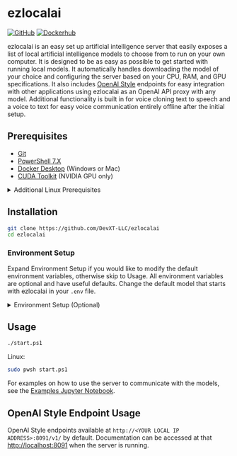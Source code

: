 # ezlocalai

[![GitHub](https://img.shields.io/badge/GitHub-Local%20LLM-blue?logo=github&style=plastic)](https://github.com/DevXT-LLC/ezlocalai) [![Dockerhub](https://img.shields.io/badge/Docker-ezlocalai-blue?logo=docker&style=plastic)](https://hub.docker.com/r/joshxt/ezlocalai)

ezlocalai is an easy set up artificial intelligence server that easily exposes a list of local artificial intelligence models to choose from to run on your own computer. It is designed to be as easy as possible to get started with running local models. It automatically handles downloading the model of your choice and configuring the server based on your CPU, RAM, and GPU specifications. It also includes [OpenAI Style](https://pypi.org/project/openai/) endpoints for easy integration with other applications using ezlocalai as an OpenAI API proxy with any model. Additional functionality is built in for voice cloning text to speech and a voice to text for easy voice communication entirely offline after the initial setup.

## Prerequisites

- [Git](https://git-scm.com/downloads)
- [PowerShell 7.X](https://learn.microsoft.com/en-us/powershell/scripting/install/installing-powershell?view=powershell-7.4)
- [Docker Desktop](https://docs.docker.com/docker-for-windows/install/) (Windows or Mac)
- [CUDA Toolkit](https://developer.nvidia.com/cuda-downloads) (NVIDIA GPU only)

<details>
  <summary>Additional Linux Prerequisites</summary>

- [Docker](https://docs.docker.com/get-docker/)
- [Docker Compose](https://docs.docker.com/compose/install/)
- [NVIDIA Container Toolkit](https://docs.nvidia.com/datacenter/cloud-native/container-toolkit/latest/install-guide.html) (NVIDIA GPU only)

</details>

## Installation

```bash
git clone https://github.com/DevXT-LLC/ezlocalai
cd ezlocalai
```

### Environment Setup

Expand Environment Setup if you would like to modify the default environment variables, otherwise skip to Usage. All environment variables are optional and have useful defaults. Change the default model that starts with ezlocalai in your `.env` file.

<details>
  <summary>Environment Setup (Optional)</summary>

None of the values need modified in order to run the server. If you are using an NVIDIA GPU, I would recommend setting the `GPU_LAYERS` and `MAIN_GPU` environment variables. If you plan to expose the server to the internet, I would recommend setting the `EZLOCALAI_API_KEY` environment variable for security. `THREADS` is set to your CPU thread count minus 2 by default, if this causes significant performance issues, consider setting the `THREADS` environment variable manually to a lower number.

Modify the `.env` file to your desired settings. Assumptions will be made on all of these values if you choose to accept the defaults.

Replace the environment variables with your desired settings. Assumptions will be made on all of these values if you choose to accept the defaults.

- `EZLOCALAI_URL` - The URL to use for the server. Default is `http://localhost:8091`.
- `EZLOCALAI_API_KEY` - The API key to use for the server. If not set, the server will not require an API key when accepting requests.
- `NGROK_TOKEN` - The ngrok token to use for the server. If not set, ngrok will not be used. Using ngrok will allow you to expose your ezlocalai server to the public with as simple as an API key. [Get your free NGROK_TOKEN here.](https://dashboard.ngrok.com/get-started/your-authtoken)
- `DEFAULT_MODEL` - The default model to use when no model is specified. Default is `phi-2-dpo`.
- `LLM_MAX_TOKENS` - The maximum number of tokens to use for the language model. If set to `0`, it will automatically use the max tokens for the model. Default is `0`.
- `WHISPER_MODEL` - The model to use for speech-to-text. Default is `base.en`.
- `AUTO_UPDATE` - Whether or not to automatically update ezlocalai. Default is `true`.
- `THREADS` - The number of CPU threads ezlocalai is allowed to use. Default is 4.
- `GPU_LAYERS` (Only applicable to NVIDIA GPU) - The number of layers to use on the GPU. Default is `0`. Your `GPU_LAYERS` will automatically determine a number of layers to use based on your GPU's memory if it is set to `-1` and you have an NVIDIA GPU. If it is set to `-2`, it will use the maximum number of layers requested by the model.
- `MAIN_GPU` (Only applicable to NVIDIA GPU) - The GPU to use for the language model. Default is `0`.
- `IMG_ENABLED` - If set to true, models will choose to generate images when they want to based on the user input. This is only available on GPU. Default is `false`.
- `SD_MODEL` - The stable diffusion model to use. Default is `stabilityai/sdxl-turbo`.

</details>

## Usage

```bash
./start.ps1
```

Linux:

```bash
sudo pwsh start.ps1
```

For examples on how to use the server to communicate with the models, see the [Examples Jupyter Notebook](tests/tests.ipynb).

## OpenAI Style Endpoint Usage

OpenAI Style endpoints available at `http://<YOUR LOCAL IP ADDRESS>:8091/v1/` by default. Documentation can be accessed at that <http://localhost:8091> when the server is running.
